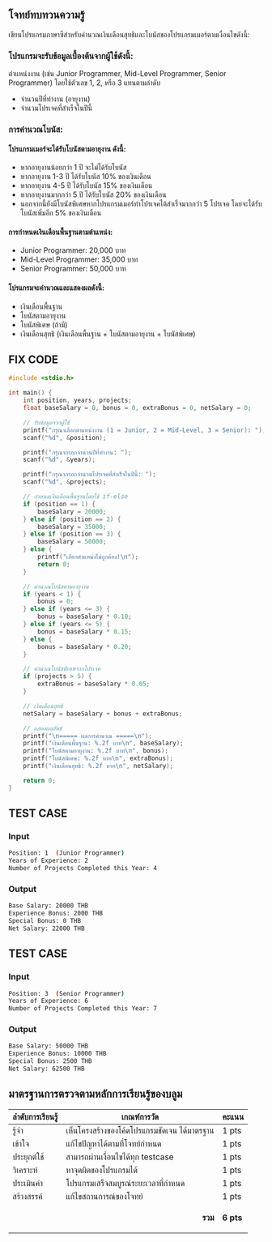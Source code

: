 ## โจทย์ทบทวนความรู้
เขียนโปรแกรมภาษาซีสำหรับคำนวณเงินเดือนสุทธิและโบนัสของโปรแกรมเมอร์ตามเงื่อนไขดังนี้:

### โปรแกรมจะรับข้อมูลเบื้องต้นจากผู้ใช้ดังนี้:
ตำแหน่งงาน (เช่น Junior Programmer, Mid-Level Programmer, Senior Programmer) โดยใช้ตัวเลข 1, 2, หรือ 3 แทนตามลำดับ
- จำนวนปีที่ทำงาน (อายุงาน)
- จำนวนโปรเจคที่สำเร็จในปีนี้

### การคำนวณโบนัส:

#### โปรแกรมเมอร์จะได้รับโบนัสตามอายุงาน ดังนี้:
- หากอายุงานน้อยกว่า 1 ปี จะไม่ได้รับโบนัส
- หากอายุงาน 1-3 ปี ได้รับโบนัส 10% ของเงินเดือน
- หากอายุงาน 4-5 ปี ได้รับโบนัส 15% ของเงินเดือน
- หากอายุงานมากกว่า 5 ปี ได้รับโบนัส 20% ของเงินเดือน
- นอกจากนี้ยังมีโบนัสพิเศษหากโปรแกรมเมอร์ทำโปรเจคได้สำเร็จมากกว่า 5 โปรเจค โดยจะได้รับโบนัสเพิ่มอีก 5% ของเงินเดือน

#### การกำหนดเงินเดือนพื้นฐานตามตำแหน่ง:
- Junior Programmer: 20,000 บาท
- Mid-Level Programmer: 35,000 บาท
- Senior Programmer: 50,000 บาท

#### โปรแกรมจะคำนวณและแสดงผลดังนี้:
- เงินเดือนพื้นฐาน
- โบนัสตามอายุงาน
- โบนัสพิเศษ (ถ้ามี)
- เงินเดือนสุทธิ (เงินเดือนพื้นฐาน + โบนัสตามอายุงาน + โบนัสพิเศษ)

## FIX CODE
```c++
#include <stdio.h>

int main() {
    int position, years, projects;
    float baseSalary = 0, bonus = 0, extraBonus = 0, netSalary = 0;

    // รับข้อมูลจากผู้ใช้
    printf("กรุณาเลือกตำแหน่งงาน (1 = Junior, 2 = Mid-Level, 3 = Senior): ");
    scanf("%d", &position);

    printf("กรุณากรอกจำนวนปีที่ทำงาน: ");
    scanf("%d", &years);

    printf("กรุณากรอกจำนวนโปรเจคที่สำเร็จในปีนี้: ");
    scanf("%d", &projects);

    // กำหนดเงินเดือนพื้นฐานโดยใช้ if-else
    if (position == 1) {
        baseSalary = 20000;
    } else if (position == 2) {
        baseSalary = 35000;
    } else if (position == 3) {
        baseSalary = 50000;
    } else {
        printf("เลือกตำแหน่งไม่ถูกต้อง!\n");
        return 0;
    }

    // คำนวณโบนัสตามอายุงาน
    if (years < 1) {
        bonus = 0;
    } else if (years <= 3) {
        bonus = baseSalary * 0.10;
    } else if (years <= 5) {
        bonus = baseSalary * 0.15;
    } else {
        bonus = baseSalary * 0.20;
    }

    // คำนวณโบนัสพิเศษจากโปรเจค
    if (projects > 5) {
        extraBonus = baseSalary * 0.05;
    }

    // เงินเดือนสุทธิ
    netSalary = baseSalary + bonus + extraBonus;

    // แสดงผลลัพธ์
    printf("\n===== ผลการคำนวณ =====\n");
    printf("เงินเดือนพื้นฐาน: %.2f บาท\n", baseSalary);
    printf("โบนัสตามอายุงาน: %.2f บาท\n", bonus);
    printf("โบนัสพิเศษ: %.2f บาท\n", extraBonus);
    printf("เงินเดือนสุทธิ: %.2f บาท\n", netSalary);

    return 0;
}

```

## TEST CASE
### Input
```bash
Position: 1  (Junior Programmer)
Years of Experience: 2
Number of Projects Completed this Year: 4
```
### Output
```bash
Base Salary: 20000 THB
Experience Bonus: 2000 THB
Special Bonus: 0 THB
Net Salary: 22000 THB
```

## TEST CASE
### Input
```bash
Position: 3  (Senior Programmer)
Years of Experience: 6
Number of Projects Completed this Year: 7
```
### Output
```bash
Base Salary: 50000 THB
Experience Bonus: 10000 THB
Special Bonus: 2500 THB
Net Salary: 62500 THB
```

## มาตรฐานการตรวจตามหลักการเรียนรู้ของบลูม
| ลำดับการเรียนรู้ | เกณฑ์การวัด | คะแนน |
| -------- | -------- | -------- |
| รู้จำ | เห็นโครงสร้างของโค้ดโปรแกรมชัดเจน ได้มาตรฐาน | 1 pts |
| เข้าใจ | แก้ไขปัญหาได้ตามที่โจทย์กำหนด | 1 pts |
| ประยุกต์ใช้ | สามารถผ่านเงื่อนไขได้ทุก testcase | 1 pts |
| วิเคราะห์ | หาจุดผิดของโปรแกรมได้ | 1 pts |
| ประเมินค่า | โปรแกรมเสร็จสมบูรณ์ระยะเวลาที่กำหนด | 1 pts |
| สร้างสรรค์ | แก้ไขสถานการณ์ของโจทย์ | 1 pts |
||<p style='text-align: right !important;'>**รวม**</p>|**6 pts**|
